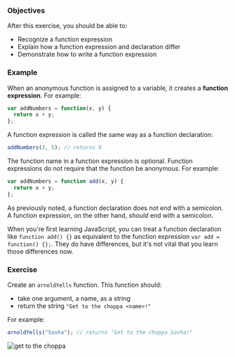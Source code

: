 <!--{ ids:[150], language:'JavaScript', type:'workshop', order: 6, name:'Function Expressions', description:'Function expressions and function declarations are the same, but different' }-->

### Objectives

After this exercise, you should be able to:

- Recognize a function expression
- Explain how a function expression and declaration differ
- Demonstrate how to write a function expression

### Example

When an anonymous function is assigned to a variable, it creates a __function expression__. For example:

```js
var addNumbers = function(x, y) {
  return x + y;
};
```

A function expression is called the same way as a function declaration:

```js
addNumbers(3, 5); // returns 8
```

The function name in a function expression is optional. Function expressions do not require that the function be anonymous. For example:

```js
var addNumbers = function add(x, y) {
  return x + y;
};
```

As previously noted, a function declaration does not end with a semicolon. A function expression, on the other hand, _should_ end with a semicolon.

When you're first learning JavaScript, you can treat a function declaration like `function add() {}` as equivalent to the function expression `var add = function() {};`. They do have differences, but it's not vital that you learn those differences now.

### Exercise

Create an `arnoldYells` function. This function should:

  - take one argument, a name, as a string
  - return the string `"Get to the choppa <name>!"`

For example:

```js
arnoldYells("Sasha"); // returns "Get to the choppa Sasha!"
```

![get to the choppa](https://immaterium.files.wordpress.com/2013/11/choppa.jpg)
